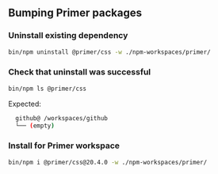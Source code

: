 ## Bumping Primer packages

### Uninstall existing dependency

```sh
bin/npm uninstall @primer/css -w ./npm-workspaces/primer/
```

### Check that uninstall was successful

```sh
bin/npm ls @primer/css
```

Expected:

```sh
  github@ /workspaces/github
  └── (empty)
```

### Install for Primer workspace

```sh
bin/npm i @primer/css@20.4.0 -w ./npm-workspaces/primer/
```
